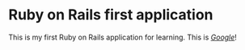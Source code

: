# Ruby on Rails first application

This is my first Ruby on Rails application for learning.
This is [*Google*](http://www.google.com)!